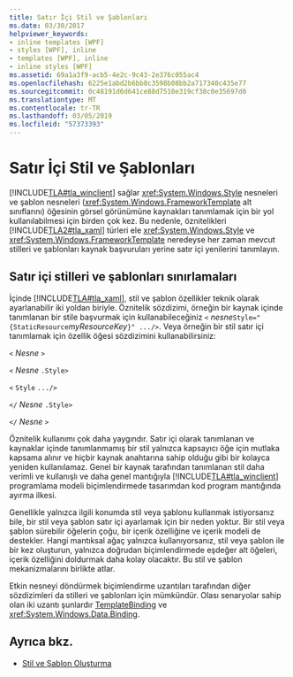 ```yaml
---
title: Satır İçi Stil ve Şablonları
ms.date: 03/30/2017
helpviewer_keywords:
- inline templates [WPF]
- styles [WPF], inline
- templates [WPF], inline
- inline styles [WPF]
ms.assetid: 69a1a3f9-acb5-4e2c-9c43-2e376c055ac4
ms.openlocfilehash: 6225e1abd2b6bb8c3598b08bb2a717340c435e77
ms.sourcegitcommit: 0c48191d6d641ce88d7510e319cf38c0e35697d0
ms.translationtype: MT
ms.contentlocale: tr-TR
ms.lasthandoff: 03/05/2019
ms.locfileid: "57373393"
---
```

# <a name="inline-styles-and-templates"></a>Satır İçi Stil ve Şablonları
[!INCLUDE[TLA#tla_winclient](../../../../includes/tlasharptla-winclient-md.md)] sağlar <xref:System.Windows.Style> nesneleri ve şablon nesneleri (<xref:System.Windows.FrameworkTemplate> alt sınıflarını) öğesinin görsel görünümüne kaynakları tanımlamak için bir yol kullanılabilmesi için birden çok kez. Bu nedenle, öznitelikleri [!INCLUDE[TLA2#tla_xaml](../../../../includes/tla2sharptla-xaml-md.md)] türleri ele <xref:System.Windows.Style> ve <xref:System.Windows.FrameworkTemplate> neredeyse her zaman mevcut stilleri ve şablonları kaynak başvuruları yerine satır içi yenilerini tanımlayın.  
  
## <a name="limitations-of-inline-styles-and-templates"></a>Satır içi stilleri ve şablonları sınırlamaları  
 İçinde [!INCLUDE[TLA#tla_xaml](../../../../includes/tlasharptla-xaml-md.md)], stil ve şablon özellikler teknik olarak ayarlanabilir iki yoldan biriyle. Öznitelik sözdizimi, örneğin bir kaynak içinde tanımlanan bir stile başvurmak için kullanabileceğiniz `<` *nesne*`Style="{StaticResource`*myResourceKey*`}" .../>`. Veya örneğin bir stil satır içi tanımlamak için özellik öğesi sözdizimini kullanabilirsiniz:  
  
 `<` *Nesne* `>`  
  
 `<` *Nesne* `.Style>`  
  
 `<` `Style`  `.../>`  
  
 `</` *Nesne* `.Style>`  
  
 `</` *Nesne* `>`  
  
 Öznitelik kullanımı çok daha yaygındır. Satır içi olarak tanımlanan ve kaynaklar içinde tanımlanmamış bir stil yalnızca kapsayıcı öğe için mutlaka kapsama alınır ve hiçbir kaynak anahtarına sahip olduğu gibi bir kolayca yeniden kullanılamaz. Genel bir kaynak tarafından tanımlanan stil daha verimli ve kullanışlı ve daha genel mantığıyla [!INCLUDE[TLA#tla_winclient](../../../../includes/tlasharptla-winclient-md.md)] programlama modeli biçimlendirmede tasarımdan kod program mantığında ayırma ilkesi.  
  
 Genellikle yalnızca ilgili konumda stil veya şablonu kullanmak istiyorsanız bile, bir stil veya şablon satır içi ayarlamak için bir neden yoktur. Bir stil veya şablon sürebilir öğelerin çoğu, bir içerik özelliğine ve içerik modeli de destekler. Hangi mantıksal ağaç yalnızca kullanıyorsanız, stil veya şablon ile bir kez oluşturun, yalnızca doğrudan biçimlendirmede eşdeğer alt öğeleri, içerik özelliğini doldurmak daha kolay olacaktır. Bu stil ve şablon mekanizmalarını birlikte atlar.  
  
 Etkin nesneyi döndürmek biçimlendirme uzantıları tarafından diğer sözdizimleri da stilleri ve şablonları için mümkündür. Olası senaryolar sahip olan iki uzantı şunlardır [TemplateBinding](templatebinding-markup-extension.md) ve <xref:System.Windows.Data.Binding>.  
  
## <a name="see-also"></a>Ayrıca bkz.
- [Stil ve Şablon Oluşturma](../controls/styling-and-templating.md)
